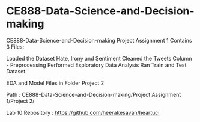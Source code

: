# CE888-Data-Science-and-Decision-making
CE888-Data-Science-and-Decision-making
Project Assignment 1 Contains 3 Files:

Loaded the Dataset Hate, Irony and Sentiment
Cleaned the Tweets Column - Preprocessing
Performed Exploratory Data Analysis 
Ran Train and Test Dataset.

EDA and Model Files in Folder Project 2

Path : CE888-Data-Science-and-Decision-making/Project Assignment 1/Project 2/

Lab 10 Repository : https://github.com/heerakesavan/heartuci
